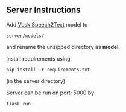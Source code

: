 ## Server Instructions

Add [Vosk Speech2Text](https://alphacephei.com/vosk/models/vosk-model-en-in-0.4.zip) model to 
```
server/models/
```
and rename the unzipped directory as **model**.

Install requirements using 
```
pip install -r requirements.txt
```
(in the server directory)

Server can be run on port: 5000 by
```
flask run
```
